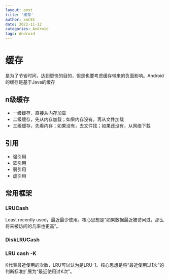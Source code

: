 ```yaml
---
layout: post
title: '缓存'
author: xmc91
date: 2022-11-12
categories: Android
tags: Android 
---
```


# 缓存

是为了节省时间，达到更快的目的，但是也要考虑缓存带来的负面影响。Android的缓存是基于Java的缓存



## n级缓存

+ 一级缓存，直接从内存加载
+ 二级缓存，先从内存加载；如果内存没有，再从文件加载
+ 三级缓存，先看内存；如果没有，去文件找；如果还没有，从网络下载



## 引用

+ 强引用
+ 软引用
+ 弱引用
+ 虚引用



## 常用框架

### LRUCash 

Least recently used，最近最少使用。核心思想是“如果数据最近被访问过，那么将来被访问的几率也更高”。



### DiskLRUCash



### LRU cash -K

K代表最近使用的次数，LRU可以认为是LRU-1。核心思想是将“最近使用过1次”的判断标准扩展为“最近使用过K次”。

